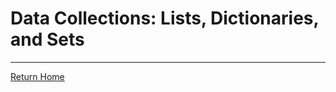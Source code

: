 # Data Collections: Lists, Dictionaries, and Sets

---

[Return Home](https://anthony-agbay.github.io/python-resource-guide)